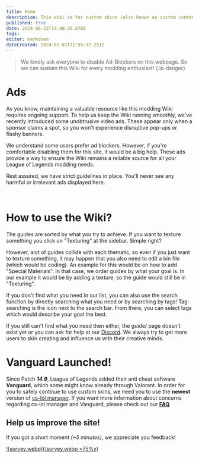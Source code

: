```yaml
---
title: Home
description: This wiki is for custom skins (also known as custom content) and provides a source of information across the League of Legends modding community.
published: true
date: 2024-06-22T14:40:35.870Z
tags: 
editor: markdown
dateCreated: 2024-02-07T11:55:37.251Z
---
```


> We kindly ask everyone to disable Ad-Blockers on this webpage. So we can sustain this Wiki for every modding enthusiast!
{.is-danger}

# Ads

As you know, maintaining a valuable resource like this modding Wiki requires ongoing support. To help us keep the Wiki running smoothly, we've recently introduced some unobtrusive video ads. These appear only when a sponsor claims a spot, so you won't experience disruptive pop-ups or flashy banners.

We understand some users prefer ad blockers. However, if you're comfortable disabling them for this site, it would be a big help.  These ads provide a way to ensure the Wiki remains a reliable source for all your League of Legends modding needs.

Rest assured, we have strict guidelines in place. You'll never see any harmful or irrelevant ads displayed here.

<br>

# How to use the Wiki?

The guides are sorted by what you try to achieve. If you want to texture something you click on "Texturing" at the sidebar. Simple right?

However, alot of guides collide with each thematic, so even if you just want to texture something, it may happen that you also need to edit a bin file (which would be coding). An example for this would be on how to add "Special Materials". In that case, we order guides by what your goal is. In our example it would be by adding a texture, so the guide would still be in "Texturing".

If you don't find what you need in our list, you can also use the search function by directly searching what you need or by searching by tags! Tag-searching is the icon next to the search bar. From there, you can select tags which would describe your goal the best.

If you still can't find what you need then either, the guide/ page doesn't exist yet or you can ask for help at our [Discord](https://discord.com/invite/runeforge). We always try to get more users to skin creating and influence us with their creative minds.

# Vanguard Launched!

Since Patch _**14.9**_, League of Legends added their anti cheat software **Vanguard**, which some might know already through Valorant. In order for you to safely continue to use custom skins, we need you to use the **newest** version of [cs-lol manager](https://github.com/LeagueToolkit/cslol-manager/releases). 
If you want more information about concerns regarding cs-lol manager and Vanguard, please check out our [**FAQ**](/faq#what-about-vanguard)

## Help us improve the site!

If you got a short moment *(~5 minutes)*, we appreciate you feedback!

[![survey.webp](/survey.webp =75%x)](https://forms.gle/jKzcJ6jPtbPmK69d7)



